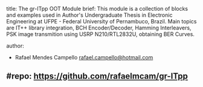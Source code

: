 title: The gr-ITpp OOT Module
brief: This module is a collection of blocks and examples used in Author's Undergraduate Thesis in Electronic Engineering at UFPE - Federal University of Pernambuco, Brazil. Main topics are IT++ library integration, BCH Encoder/Decoder, Hamming Interleavers, PSK image transmition using USRP N210/RTL2832U, obtaining BER Curves.

author:
  - Rafael Mendes Campello <rafael.campello@hotmail.com>

#repo: https://github.com/rafaelmcam/gr-ITpp
---

